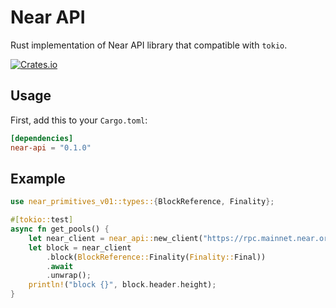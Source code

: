 # Near API

Rust implementation of Near API library that compatible with `tokio`.

[![Crates.io](https://img.shields.io/crates/v/near-api)](https://crates.io/crates/near-api)

## Usage

First, add this to your `Cargo.toml`:

```toml
[dependencies]
near-api = "0.1.0"
```

## Example

```rust
use near_primitives_v01::types::{BlockReference, Finality};

#[tokio::test]
async fn get_pools() {
    let near_client = near_api::new_client("https://rpc.mainnet.near.org");
    let block = near_client
        .block(BlockReference::Finality(Finality::Final))
        .await
        .unwrap();
    println!("block {}", block.header.height);
}
```
